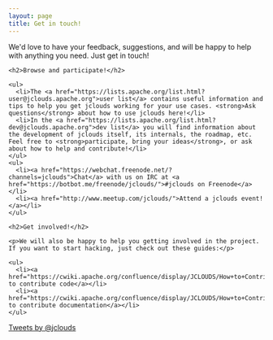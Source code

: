```yaml
---
layout: page
title: Get in touch!
---
```


<div class="row clearfix">
  <div class="col-md-8">
    <p>We'd love to have your feedback, suggestions, and will be happy to help with anything you need. Just get in touch!</p>

    <h2>Browse and participate!</h2>

    <ul>
      <li>The <a href="https://lists.apache.org/list.html?user@jclouds.apache.org">user list</a> contains useful information and tips to help you get jclouds working for your use cases. <strong>Ask questions</strong> about how to use jclouds here!</li>
      <li>In the <a href="https://lists.apache.org/list.html?dev@jclouds.apache.org">dev list</a> you will find information about the development of jclouds itself, its internals, the roadmap, etc. Feel free to <strong>participate, bring your ideas</strong>, or ask about how to help and contribute!</li>
    </ul>
    <ul>
      <li><a href="https://webchat.freenode.net/?channels=jclouds">Chat</a> with us on IRC at <a href="https://botbot.me/freenode/jclouds/">#jclouds on Freenode</a></li>
      <li><a href="http://www.meetup.com/jclouds/">Attend a jclouds event!</a></li>
    </ul>

    <h2>Get involved!</h2>

    <p>We will also be happy to help you getting involved in the project. If you want to start hacking, just check out these guides:</p>

    <ul>
      <li><a href="https://cwiki.apache.org/confluence/display/JCLOUDS/How+to+Contribute">How to contribute code</a></li>
      <li><a href="https://cwiki.apache.org/confluence/display/JCLOUDS/How+to+Contribute+Documentation">How to contribute documentation</a></li>
    </ul>
  </div>
  <div class="col-md-4">
    <a class="twitter-timeline" data-dnt="true" href="https://twitter.com/jclouds" data-widget-id="456829648769257472">Tweets by @jclouds</a>
    <script>!function(d,s,id){var js,fjs=d.getElementsByTagName(s)[0],p=/^http:/.test(d.location)?'http':'https';if(!d.getElementById(id)){js=d.createElement(s);js.id=id;js.src=p+"://platform.twitter.com/widgets.js";fjs.parentNode.insertBefore(js,fjs);}}(document,"script","twitter-wjs");</script>
  </div>
</div>

